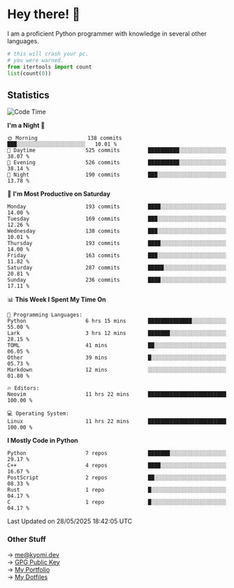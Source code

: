 # Hey there! 👋

I am a proficient Python programmer with knowledge in several other languages.

```py
# this will crash your pc.
# you were warned.
from itertools import count
list(count(0))
```

## Statistics
<!--START_SECTION:waka-->
![Code Time](http://img.shields.io/badge/Code%20Time-1%2C811%20hrs%2026%20mins-blue)

**I'm a Night 🦉** 

```text
🌞 Morning                138 commits         ███░░░░░░░░░░░░░░░░░░░░░░   10.01 % 
🌆 Daytime                525 commits         ██████████░░░░░░░░░░░░░░░   38.07 % 
🌃 Evening                526 commits         ██████████░░░░░░░░░░░░░░░   38.14 % 
🌙 Night                  190 commits         ███░░░░░░░░░░░░░░░░░░░░░░   13.78 % 
```
📅 **I'm Most Productive on Saturday** 

```text
Monday                   193 commits         ████░░░░░░░░░░░░░░░░░░░░░   14.00 % 
Tuesday                  169 commits         ███░░░░░░░░░░░░░░░░░░░░░░   12.26 % 
Wednesday                138 commits         ███░░░░░░░░░░░░░░░░░░░░░░   10.01 % 
Thursday                 193 commits         ████░░░░░░░░░░░░░░░░░░░░░   14.00 % 
Friday                   163 commits         ███░░░░░░░░░░░░░░░░░░░░░░   11.82 % 
Saturday                 287 commits         █████░░░░░░░░░░░░░░░░░░░░   20.81 % 
Sunday                   236 commits         ████░░░░░░░░░░░░░░░░░░░░░   17.11 % 
```


📊 **This Week I Spent My Time On** 

```text
💬 Programming Languages: 
Python                   6 hrs 15 mins       ██████████████░░░░░░░░░░░   55.00 % 
Lark                     3 hrs 12 mins       ███████░░░░░░░░░░░░░░░░░░   28.15 % 
TOML                     41 mins             ██░░░░░░░░░░░░░░░░░░░░░░░   06.05 % 
Other                    39 mins             █░░░░░░░░░░░░░░░░░░░░░░░░   05.73 % 
Markdown                 12 mins             ░░░░░░░░░░░░░░░░░░░░░░░░░   01.80 % 

🔥 Editors: 
Neovim                   11 hrs 22 mins      █████████████████████████   100.00 % 

💻 Operating System: 
Linux                    11 hrs 22 mins      █████████████████████████   100.00 % 
```

**I Mostly Code in Python** 

```text
Python                   7 repos             ███████░░░░░░░░░░░░░░░░░░   29.17 % 
C++                      4 repos             ████░░░░░░░░░░░░░░░░░░░░░   16.67 % 
PostScript               2 repos             ██░░░░░░░░░░░░░░░░░░░░░░░   08.33 % 
Rust                     1 repo              █░░░░░░░░░░░░░░░░░░░░░░░░   04.17 % 
C                        1 repo              █░░░░░░░░░░░░░░░░░░░░░░░░   04.17 % 
```




 Last Updated on 28/05/2025 18:42:05 UTC
<!--END_SECTION:waka-->

### Other Stuff

→ [me@kyomi.dev](mailto:me@kyomi.dev)\
→ [GPG Public Key](https://github.com/bitterteriyaki.gpg)\
→ [My Portfolio](https://kyomi.dev)\
→ [My Dotfiles](https://github.com/bitterteriyaki/dotfiles)
